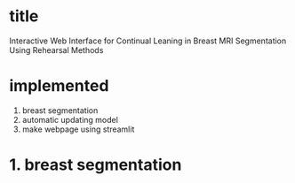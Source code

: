 # title
Interactive Web Interface for Continual Leaning in Breast MRI Segmentation Using Rehearsal Methods

# implemented
1. breast segmentation
2. automatic updating model
3. make webpage using streamlit

# 1. breast segmentation
